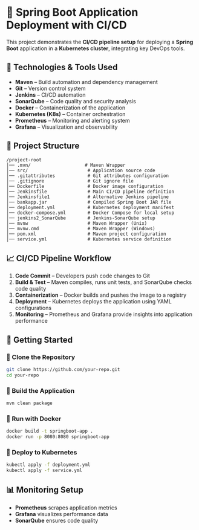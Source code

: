 # 🚀 Spring Boot Application Deployment with CI/CD  

This project demonstrates the **CI/CD pipeline setup** for deploying a **Spring Boot** application in a **Kubernetes cluster**, integrating key DevOps tools.

## 📌 Technologies & Tools Used  

- **Maven** – Build automation and dependency management  
- **Git** – Version control system  
- **Jenkins** – CI/CD automation  
- **SonarQube** – Code quality and security analysis  
- **Docker** – Containerization of the application  
- **Kubernetes (K8s)** – Container orchestration  
- **Prometheus** – Monitoring and alerting system  
- **Grafana** – Visualization and observability  

## 📂 Project Structure  

```
/project-root
│── .mvn/                    # Maven Wrapper
│── src/                      # Application source code
│── .gitattributes            # Git attributes configuration
│── .gitignore                # Git ignore file
│── Dockerfile                # Docker image configuration
│── Jenkinsfile               # Main CI/CD pipeline definition
│── Jenkinsfile1              # Alternative Jenkins pipeline
│── bankapp.jar               # Compiled Spring Boot JAR file
│── deployment.yml            # Kubernetes deployment manifest
│── docker-compose.yml        # Docker Compose for local setup
│── jenkins2_SonarQube        # Jenkins-SonarQube setup
│── mvnw                      # Maven Wrapper (Unix)
│── mvnw.cmd                  # Maven Wrapper (Windows)
│── pom.xml                   # Maven project configuration
│── service.yml               # Kubernetes service definition
```

## 📈 CI/CD Pipeline Workflow  

1. **Code Commit** – Developers push code changes to Git  
2. **Build & Test** – Maven compiles, runs unit tests, and SonarQube checks code quality  
3. **Containerization** – Docker builds and pushes the image to a registry  
4. **Deployment** – Kubernetes deploys the application using YAML configurations  
5. **Monitoring** – Prometheus and Grafana provide insights into application performance  

## 🚀 Getting Started  

### 🔹 Clone the Repository  

```bash
git clone https://github.com/your-repo.git
cd your-repo
```

### 🔹 Build the Application  

```bash
mvn clean package
```

### 🔹 Run with Docker  

```bash
docker build -t springboot-app .
docker run -p 8080:8080 springboot-app
```

### 🔹 Deploy to Kubernetes  

```bash
kubectl apply -f deployment.yml
kubectl apply -f service.yml
```

## 📊 Monitoring Setup  

- **Prometheus** scrapes application metrics  
- **Grafana** visualizes performance data  
- **SonarQube** ensures code quality  
